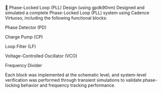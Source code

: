 📡 Phase-Locked Loop (PLL) Design (using gpdk90nm)
Designed and simulated a complete Phase-Locked Loop (PLL) system using Cadence Virtuoso, including the following functional blocks:

Phase Detector (PD)

Charge Pump (CP)

Loop Filter (LF)

Voltage-Controlled Oscillator (VCO)

Frequency Divider

Each block was implemented at the schematic level, and system-level verification was performed through transient simulations to validate phase-locking behavior and frequency tracking performance.

